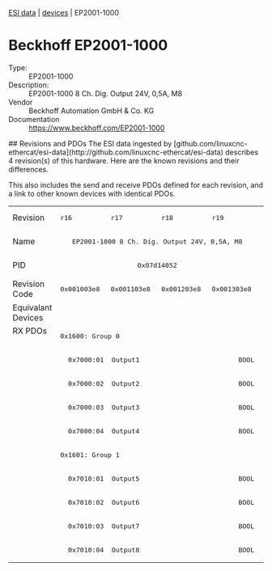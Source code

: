 <div class="nav"><a href="/esi-data">ESI data</a> | <a href="/esi-data/devices">devices</a> | EP2001-1000</div>

#  Beckhoff EP2001-1000

<dl>
  <dt>Type:</dt><dd>EP2001-1000</dd>
  <dt>Description:</dt><dd>EP2001-1000 8 Ch. Dig. Output 24V, 0,5A, M8</dd>
  <dt>Vendor</dt><dd>Beckhoff Automation GmbH & Co. KG</dd>
  <dt>Documentation</dt><dd><a href="https://www.beckhoff.com/EP2001-1000">https://www.beckhoff.com/EP2001-1000</a></dd>
</dl>
## Revisions and PDOs
The ESI data ingested by [github.com/linuxcnc-ethercat/esi-data](http://github.com/linuxcnc-ethercat/esi-data) describes 4 revision(s) of this hardware.  Here are the known revisions and their differences.

This also includes the send and receive PDOs defined for each revision, and a link to other known devices with identical PDOs.

<table>
<tr >
<td class="first">Revision</td>
<td ><pre>r16</pre></td>
<td ><pre>r17</pre></td>
<td ><pre>r18</pre></td>
<td ><pre>r19</pre></td>
</tr>
<tr >
<td class="first">Name</td>
<td  colspan=4 align="center"><pre>EP2001-1000 8 Ch. Dig. Output 24V, 0,5A, M8</pre></td>
</tr>
<tr >
<td class="first">PID</td>
<td  colspan=4 align="center"><pre>0x07d14052</pre></td>
</tr>
<tr >
<td class="first">Revision Code</td>
<td ><pre>0x001003e8</pre></td>
<td ><pre>0x001103e8</pre></td>
<td ><pre>0x001203e8</pre></td>
<td ><pre>0x001303e8</pre></td>
</tr>
<tr >
<td class="first">Equivalant Devices</td>
<td  colspan=4 align="center"></td>
</tr>
<tr class="rxpdo pdosection">
<td class="first" rowspan=10 valign=top>RX PDOs</td>
<td colspan=4 align="left"><pre>0x1600: Group 0</pre></td>
<td></td>
</tr>
<tr class="rxpdo">
<td  colspan=4 align="left"><pre>  0x7000:01  Output1                         BOOL</pre></td>
</tr>
<tr class="rxpdo">
<td  colspan=4 align="left"><pre>  0x7000:02  Output2                         BOOL</pre></td>
</tr>
<tr class="rxpdo">
<td  colspan=4 align="left"><pre>  0x7000:03  Output3                         BOOL</pre></td>
</tr>
<tr class="rxpdo">
<td  colspan=4 align="left"><pre>  0x7000:04  Output4                         BOOL</pre></td>
</tr>
<tr class="rxpdo pdosection">
<td  colspan=4 align="left"><pre>0x1601: Group 1</pre></td>
</tr>
<tr class="rxpdo">
<td  colspan=4 align="left"><pre>  0x7010:01  Output5                         BOOL</pre></td>
</tr>
<tr class="rxpdo">
<td  colspan=4 align="left"><pre>  0x7010:02  Output6                         BOOL</pre></td>
</tr>
<tr class="rxpdo">
<td  colspan=4 align="left"><pre>  0x7010:03  Output7                         BOOL</pre></td>
</tr>
<tr class="rxpdo">
<td  colspan=4 align="left"><pre>  0x7010:04  Output8                         BOOL</pre></td>
</tr>
</table>
